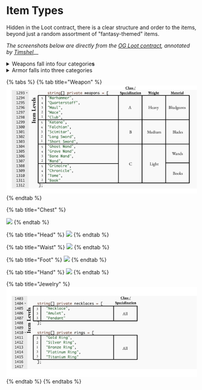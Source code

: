 # Item Types

Hidden in the Loot contract, there is a clear structure and order to the items, beyond just a random assortment of "fantasy-themed" items.

_The screenshots below are directly from the_ [_OG Loot contract_](https://etherscan.io/address/0xff9c1b15b16263c61d017ee9f65c50e4ae0113d7#code)_, annotated by_ [_Timshel_](https://twitter.com/timshelXYZ/)__

<details>

<summary>Weapons fall into four categorie<strong>s</strong></summary>

* Bludgeons
* Blades
* Wands
* Books

</details>

<details>

<summary>Armor falls into three categories</summary>

* Cloth
* Hide (Leather)
* Metal

</details>



{% tabs %}
{% tab title="Weapon" %}
![](../../../.gitbook/assets/WeaponsABC.png)
{% endtab %}

{% tab title="Chest" %}


![](<../../../.gitbook/assets/Armor\_ ChestABC (3).png>)
{% endtab %}

{% tab title="Head" %}
![](<../../../.gitbook/assets/Armor\_ HeadABC.png>)
{% endtab %}

{% tab title="Waist" %}
![](<../../../.gitbook/assets/Armor\_ WaistABC.png>)
{% endtab %}

{% tab title="Foot" %}
![](<../../../.gitbook/assets/Armor\_ FootABC.png>)
{% endtab %}

{% tab title="Hand" %}
![](<../../../.gitbook/assets/Armor\_ HandABC.png>)
{% endtab %}

{% tab title="Jewelry" %}
![](../../../.gitbook/assets/JewelryABC.png)
{% endtab %}
{% endtabs %}
